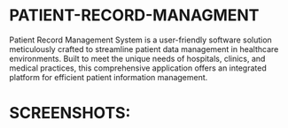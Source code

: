 # PATIENT-RECORD-MANAGMENT
Patient Record Management System is a user-friendly software solution meticulously crafted to streamline patient data management in healthcare environments. Built to meet the unique needs of hospitals, clinics, and medical practices, this comprehensive application offers an integrated platform for efficient patient information management.
# SCREENSHOTS:
